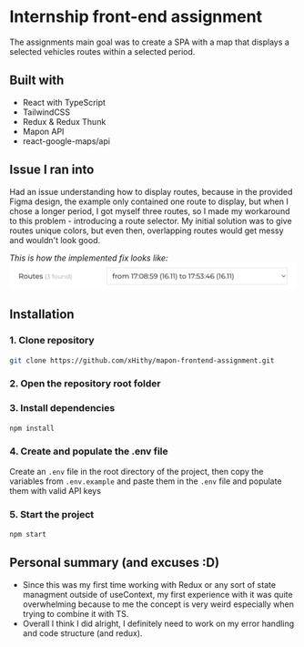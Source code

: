 # Internship front-end assignment
The assignments main goal was to create a SPA with a map that displays a selected vehicles routes within a selected period.

## Built with
* React with TypeScript
* TailwindCSS
* Redux & Redux Thunk
* Mapon API
* react-google-maps/api

## Issue I ran into
Had an issue understanding how to display routes, because in the provided Figma design, the example only contained one route to display, but when I chose a longer period, I got myself three routes, so I made my workaround to this problem - introducing a route selector. My initial solution was to give routes unique colors, but even then, overlapping routes would get messy and wouldn't look good.

*This is how the implemented fix looks like:*
![Issue fix](https://github.com/xHithy/mapon-frontend-assignment/blob/main/src/assets/route-selector-example.png?raw=true)

## Installation
### 1. Clone repository
```bash
git clone https://github.com/xHithy/mapon-frontend-assignment.git
```

### 2. Open the repository root folder

### 3. Install dependencies
```bash
npm install
```

### 4. Create and populate the .env file
Create an `.env` file in the root directory of the project, then copy the variables from `.env.example` and paste them in the `.env` file and populate them with valid API keys

### 5. Start the project
```bash
npm start
```

## Personal summary (and excuses :D)
- Since this was my first time working with Redux or any sort of state managment outside of useContext, my first experience with it was quite overwhelming because to me the concept is very weird especially when trying to combine it with TS.
- Overall I think I did alright, I definitely need to work on my error handling and code structure (and redux).